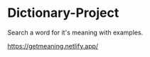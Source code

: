 # Dictionary-Project
Search a word for it's meaning with examples.


https://getmeaning.netlify.app/
